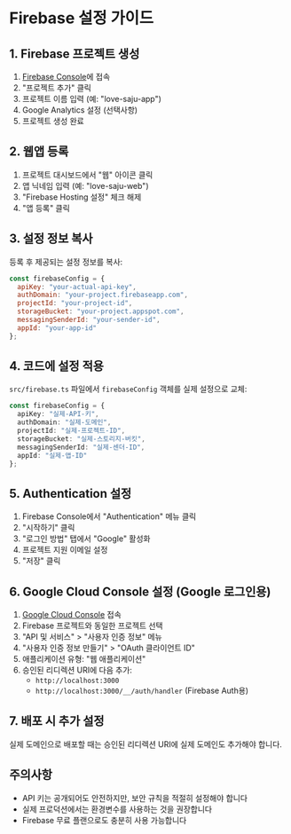 # Firebase 설정 가이드

## 1. Firebase 프로젝트 생성

1. [Firebase Console](https://console.firebase.google.com/)에 접속
2. "프로젝트 추가" 클릭
3. 프로젝트 이름 입력 (예: "love-saju-app")
4. Google Analytics 설정 (선택사항)
5. 프로젝트 생성 완료

## 2. 웹앱 등록

1. 프로젝트 대시보드에서 "웹" 아이콘 클릭
2. 앱 닉네임 입력 (예: "love-saju-web")
3. "Firebase Hosting 설정" 체크 해제
4. "앱 등록" 클릭

## 3. 설정 정보 복사

등록 후 제공되는 설정 정보를 복사:

```javascript
const firebaseConfig = {
  apiKey: "your-actual-api-key",
  authDomain: "your-project.firebaseapp.com",
  projectId: "your-project-id",
  storageBucket: "your-project.appspot.com",
  messagingSenderId: "your-sender-id",
  appId: "your-app-id"
};
```

## 4. 코드에 설정 적용

`src/firebase.ts` 파일에서 `firebaseConfig` 객체를 실제 설정으로 교체:

```typescript
const firebaseConfig = {
  apiKey: "실제-API-키",
  authDomain: "실제-도메인",
  projectId: "실제-프로젝트-ID",
  storageBucket: "실제-스토리지-버킷",
  messagingSenderId: "실제-센더-ID",
  appId: "실제-앱-ID"
};
```

## 5. Authentication 설정

1. Firebase Console에서 "Authentication" 메뉴 클릭
2. "시작하기" 클릭
3. "로그인 방법" 탭에서 "Google" 활성화
4. 프로젝트 지원 이메일 설정
5. "저장" 클릭

## 6. Google Cloud Console 설정 (Google 로그인용)

1. [Google Cloud Console](https://console.cloud.google.com/) 접속
2. Firebase 프로젝트와 동일한 프로젝트 선택
3. "API 및 서비스" > "사용자 인증 정보" 메뉴
4. "사용자 인증 정보 만들기" > "OAuth 클라이언트 ID"
5. 애플리케이션 유형: "웹 애플리케이션"
6. 승인된 리디렉션 URI에 다음 추가:
   - `http://localhost:3000`
   - `http://localhost:3000/__/auth/handler` (Firebase Auth용)

## 7. 배포 시 추가 설정

실제 도메인으로 배포할 때는 승인된 리디렉션 URI에 실제 도메인도 추가해야 합니다.

## 주의사항

- API 키는 공개되어도 안전하지만, 보안 규칙을 적절히 설정해야 합니다
- 실제 프로덕션에서는 환경변수를 사용하는 것을 권장합니다
- Firebase 무료 플랜으로도 충분히 사용 가능합니다 
